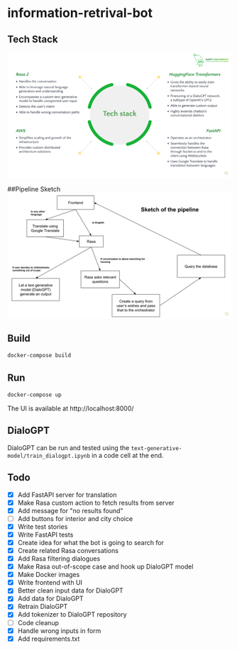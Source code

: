 # information-retrival-bot

## Tech Stack
<img src ="https://github.com/nnyase/Information-retrival-chatbot/blob/main/img/techstack.png">
     
##Pipeline Sketch
<img src ="https://github.com/nnyase/Information-retrival-chatbot/blob/main/img/PipelineSketch.png">

## Build

```bash
docker-compose build
```

## Run

```bash
docker-compose up
```

The UI is available at http://localhost:8000/

## DialoGPT

DialoGPT can be run and tested using the ``text-generative-model/train_dialogpt.ipynb`` in a code cell at the end.

## Todo
- [x] Add FastAPI server for translation
- [x] Make Rasa custom action to fetch results from server
- [x] Add message for "no results found"
- [ ] Add buttons for interior and city choice
- [x] Write test stories
- [x] Write FastAPI tests
- [x] Create idea for what the bot is going to search for
- [x] Create related Rasa conversations
- [x] Add Rasa filtering dialogues
- [x] Make Rasa out-of-scope case and hook up DialoGPT model
- [x] Make Docker images
- [x] Write frontend with UI
- [x] Better clean input data for DialoGPT
- [x] Add data for DialoGPT
- [x] Retrain DialoGPT
- [x] Add tokenizer to DialoGPT repository
- [ ] Code cleanup
- [x] Handle wrong inputs in form
- [x] Add requirements.txt
